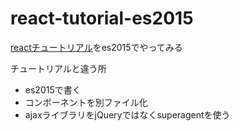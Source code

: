 # react-tutorial-es2015

[reactチュートリアル](https://facebook.github.io/react/docs/tutorial.html)をes2015でやってみる

チュートリアルと違う所

- es2015で書く
- コンポーネントを別ファイル化
- ajaxライブラリをjQueryではなくsuperagentを使う
